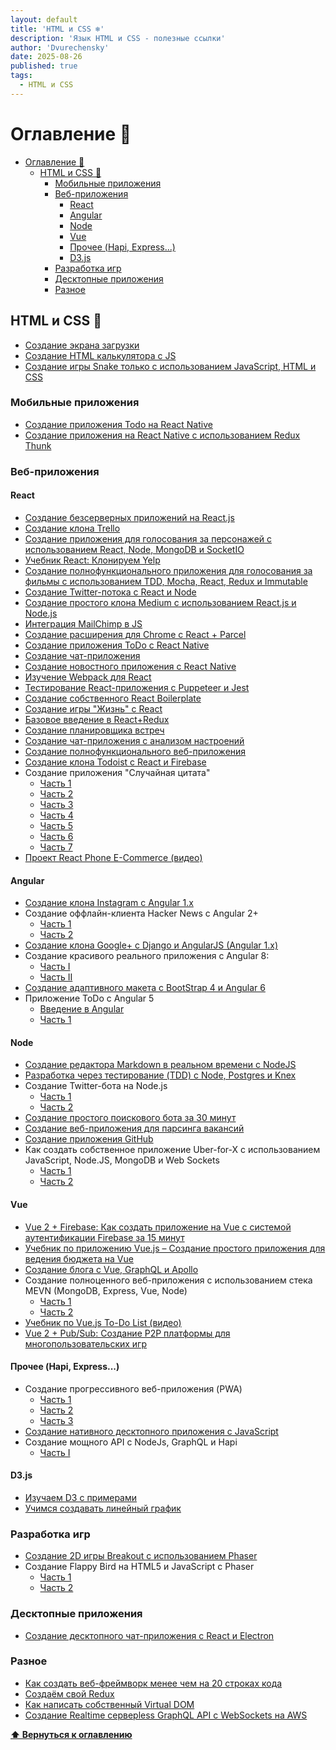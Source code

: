 ```yaml
---
layout: default
title: 'HTML и CSS ❄️'
description: 'Язык HTML и CSS - полезные ссылки'
author: 'Dvurechensky'
date: 2025-08-26
published: true
tags:
  - HTML и CSS
---
```


# Оглавление 🌱

- [Оглавление 🌱](#оглавление-)
  - [HTML и CSS 🚩](#html-и-css-)
    - [Мобильные приложения](#мобильные-приложения)
    - [Веб-приложения](#веб-приложения)
      - [React](#react)
      - [Angular](#angular)
      - [Node](#node)
      - [Vue](#vue)
      - [Прочее (Hapi, Express...)](#прочее-hapi-express)
      - [D3.js](#d3js)
    - [Разработка игр](#разработка-игр)
    - [Десктопные приложения](#десктопные-приложения)
    - [Разное](#разное)

## HTML и CSS 🚩

- [Создание экрана загрузки](https://medium.freecodecamp.org/how-to-build-a-delightful-loading-screen-in-5-minutes-847991da509f)
- [Создание HTML калькулятора с JS](https://medium.freecodecamp.org/how-to-build-an-html-calculator-app-from-scratch-using-javascript-4454b8714b98)
- [Создание игры Snake только с использованием JavaScript, HTML и CSS](https://www.freecodecamp.org/news/think-like-a-programmer-how-to-build-snake-using-only-javascript-html-and-css-7b1479c3339e/)

### Мобильные приложения

- [Создание приложения Todo на React Native](https://egghead.io/courses/build-a-react-native-todo-application)
- [Создание приложения на React Native с использованием Redux Thunk](https://medium.com/@alialhaddad/how-to-use-redux-thunk-in-react-and-react-native-4743a1321bd0)

### Веб-приложения

#### React

- [Создание безсерверных приложений на React.js](http://serverless-stack.com/)
- [Создание клона Trello](http://codeloveandboards.com/blog/2016/01/04/trello-tribute-with-phoenix-and-react-pt-1/)
- [Создание приложения для голосования за персонажей с использованием React, Node, MongoDB и SocketIO](http://sahatyalkabov.com/create-a-character-voting-app-using-react-nodejs-mongodb-and-socketio)
- [Учебник React: Клонируем Yelp](https://www.fullstackreact.com/articles/react-tutorial-cloning-yelp/)
- [Создание полнофункционального приложения для голосования за фильмы с использованием TDD, Mocha, React, Redux и Immutable](https://teropa.info/blog/2015/09/10/full-stack-redux-tutorial.html)
- [Создание Twitter-потока с React и Node](https://scotch.io/tutorials/build-a-real-time-twitter-stream-with-node-and-react-js)
- [Создание простого клона Medium с использованием React.js и Node.js](https://medium.com/@kris101/clone-medium-on-node-js-and-react-js-731cdfbb6878)
- [Интеграция MailChimp в JS](https://medium.freecodecamp.org/how-to-integrate-mailchimp-in-a-javascript-web-app-2a889fb43f6f)
- [Создание расширения для Chrome с React + Parcel](https://medium.freecodecamp.org/building-chrome-extensions-in-react-parcel-79d0240dd58f)
- [Создание приложения ToDo с React Native](https://blog.hasura.io/tutorial-fullstack-react-native-with-graphql-and-authentication-18183d13373a)
- [Создание чат-приложения](https://medium.freecodecamp.org/how-to-build-a-chat-application-using-react-redux-redux-saga-and-web-sockets-47423e4bc21a)
- [Создание новостного приложения с React Native](https://medium.freecodecamp.org/create-a-news-app-using-react-native-ced249263627)
- [Изучение Webpack для React](https://medium.freecodecamp.org/learn-webpack-for-react-a36d4cac5060)
- [Тестирование React-приложения с Puppeteer и Jest](https://blog.bitsrc.io/testing-your-react-app-with-puppeteer-and-jest-c72b3dfcde59)
- [Создание собственного React Boilerplate](https://medium.freecodecamp.org/how-to-build-your-own-react-boilerplate-2f8cbbeb9b3f)
- [Создание игры "Жизнь" с React](https://medium.freecodecamp.org/create-gameoflife-with-react-in-one-hour-8e686a410174)
- [Базовое введение в React+Redux](https://hackernoon.com/a-basic-react-redux-introductory-tutorial-adcc681eeb5e)
- [Создание планировщика встреч](https://hackernoon.com/build-an-appointment-scheduler-using-react-twilio-and-cosmic-js-95377f6d1040)
- [Создание чат-приложения с анализом настроений](https://codeburst.io/build-a-chat-app-with-sentiment-analysis-using-next-js-c43ebf3ea643)
- [Создание полнофункционального веб-приложения](https://hackernoon.com/full-stack-web-application-using-react-node-js-express-and-webpack-97dbd5b9d708)
- [Создание клона Todoist с React и Firebase](https://www.youtube.com/watch?v=hT3j87FMR6M)
- Создание приложения "Случайная цитата"
  - [Часть 1](https://www.youtube.com/watch?v=3QngsWA9IEE)
  - [Часть 2](https://www.youtube.com/watch?v=XnoTmO06OYo)
  - [Часть 3](https://www.youtube.com/watch?v=us51Jne67_I)
  - [Часть 4](https://www.youtube.com/watch?v=iZx7hqHb5MU)
  - [Часть 5](https://www.youtube.com/watch?v=lpba9vBqXl0)
  - [Часть 6](https://www.youtube.com/watch?v=Jvp8j6zrFHE)
  - [Часть 7](https://www.youtube.com/watch?v=M_hFfrN8_PQ)
- [Проект React Phone E-Commerce (видео)](https://www.youtube.com/watch?v=-edmQKcOW8s)

#### Angular

- [Создание клона Instagram с Angular 1.x](https://hackhands.com/building-instagram-clone-angularjs-satellizer-nodejs-mongodb/)
- Создание оффлайн-клиента Hacker News с Angular 2+
  - [Часть 1](https://houssein.me/angular2-hacker-news)
  - [Часть 2](https://houssein.me/progressive-angular-applications)
- [Создание клона Google+ с Django и AngularJS (Angular 1.x)](https://thinkster.io/django-angularjs-tutorial)
- Создание красивого реального приложения с Angular 8:
  - [Часть I](https://medium.com/@hamedbaatour/build-a-real-world-beautiful-web-app-with-angular-6-a-to-z-ultimate-guide-2018-part-i-e121dd1d55e)
  - [Часть II](https://medium.com/@hamedbaatour/build-a-real-world-beautiful-web-app-with-angular-8-the-ultimate-guide-2019-part-ii-fe70852b2d6d)
- [Создание адаптивного макета с BootStrap 4 и Angular 6](https://medium.com/@tomastrajan/how-to-build-responsive-layouts-with-bootstrap-4-and-angular-6-cfbb108d797b)
- Приложение ToDo с Angular 5
  - [Введение в Angular](http://www.discoversdk.com/blog/intro-to-angular-and-the-evolution-of-the-web)
  - [Часть 1](http://www.discoversdk.com/blog/angular-5-to-do-list-app-part-1)

#### Node

- [Создание редактора Markdown в реальном времени с NodeJS](https://scotch.io/tutorials/building-a-real-time-markdown-viewer)
- [Разработка через тестирование (TDD) с Node, Postgres и Knex](http://mherman.org/blog/2016/04/28/test-driven-development-with-node/)
- Создание Twitter-бота на Node.js
  - [Часть 1](https://codeburst.io/build-a-simple-twitter-bot-with-node-js-in-just-38-lines-of-code-ed92db9eb078)
  - [Часть 2](https://codeburst.io/build-a-simple-twitter-bot-with-node-js-part-2-do-more-2ef1e039715d)
- [Создание простого поискового бота за 30 минут](https://medium.freecodecamp.org/how-to-build-a-simple-search-bot-in-30-minutes-eb56fcedcdb1)
- [Создание веб-приложения для парсинга вакансий](https://medium.freecodecamp.org/how-i-built-a-job-scraping-web-app-using-node-js-and-indreed-7fbba124bbdc)
- [Создание приложения GitHub](https://blog.scottlogic.com/2017/05/22/gifbot-github-integration.html)
- Как создать собственное приложение Uber-for-X с использованием JavaScript, Node.JS, MongoDB и Web Sockets
  - [Часть 1](https://www.ashwinhariharan.tech/blog/how-to-build-your-own-uber-for-x-app/)
  - [Часть 2](https://www.ashwinhariharan.tech/blog/how-to-build-your-own-uber-for-x-app-part-2/)

#### Vue

- [Vue 2 + Firebase: Как создать приложение на Vue с системой аутентификации Firebase за 15 минут](https://medium.com/@anas.mammeri/vue-2-firebase-how-to-build-a-vue-app-with-firebase-authentication-system-in-15-minutes-fdce6f289c3c)
- [Учебник по приложению Vue.js – Создание простого приложения для ведения бюджета на Vue](https://matthiashager.com/complete-vuejs-application-tutorial/)
- [Создание блога с Vue, GraphQL и Apollo](https://scotch.io/tutorials/build-a-blog-with-vue-graphql-and-apollo-client)
- Создание полноценного веб-приложения с использованием стека MEVN (MongoDB, Express, Vue, Node)
  - [Часть 1](https://medium.com/@anaida07/mevn-stack-application-part-1-3a27b61dcae0)
  - [Часть 2](https://medium.com/@anaida07/mevn-stack-application-part-2-2-9ebcf8a22753)
- [Учебник по Vue.js To-Do List (видео)](https://www.youtube.com/watch?v=78tNYZUS-ps)
- [Vue 2 + Pub/Sub: Создание P2P платформы для многопользовательских игр](https://www.ably.io/tutorials/peer-to-peer-vue)

#### Прочее (Hapi, Express...)

- Создание прогрессивного веб-приложения (PWA)
  - [Часть 1](https://bitsofco.de/bitsofcode-pwa-part-1-offline-first-with-service-worker/)
  - [Часть 2](https://bitsofco.de/bitsofcode-pwa-part-2-instant-loading-with-indexeddb/)
  - [Часть 3](https://bitsofco.de/bitsofcode-pwa-part-3-push-notifications/)
- [Создание нативного десктопного приложения с JavaScript](https://medium.freecodecamp.org/build-native-desktop-apps-with-javascript-a49ede90d8e9)
- Создание мощного API с NodeJs, GraphQL и Hapi
  - [Часть I](https://medium.com/@wesharehoodies/how-to-setup-a-powerful-api-with-nodejs-graphql-mongodb-hapi-and-swagger-e251ac189649)

#### D3.js

- [Изучаем D3 с примерами](https://www.sitepoint.com/d3-js-data-visualizations/)
- [Учимся создавать линейный график](https://medium.freecodecamp.org/learn-to-create-a-line-chart-using-d3-js-4f43f1ee716b)

### Разработка игр

- [Создание 2D игры Breakout с использованием Phaser](https://developer.mozilla.org/en-US/docs/Games/Tutorials/2D_breakout_game_Phaser)
- Создание Flappy Bird на HTML5 и JavaScript с Phaser
  - [Часть 1](http://www.lessmilk.com/tutorial/flappy-bird-phaser-1)
  - [Часть 2](http://www.lessmilk.com/tutorial/flappy-bird-phaser-2)

### Десктопные приложения

- [Создание десктопного чат-приложения с React и Electron](https://medium.freecodecamp.org/build-a-desktop-chat-app-with-react-electron-and-chatkit-744d168e6f2f)

### Разное

- [Как создать веб-фреймворк менее чем на 20 строках кода](https://www.pubnub.com/blog/build-yourself-a-web-framework-in-less-than-20-lines-of-code/)
- [Создаём свой Redux](https://zapier.com/engineering/how-to-build-redux/)
- [Как написать собственный Virtual DOM](https://medium.com/@deathmood/how-to-write-your-own-virtual-dom-ee74acc13060)
- [Создание Realtime серверless GraphQL API с WebSockets на AWS](https://andrewgriffithsonline.com/blog/serverless-websockets-on-aws/)

**[⬆ Вернуться к оглавлению](../index.md)**

